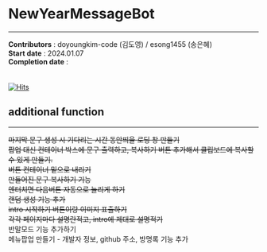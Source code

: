 # NewYearMessageBot
---               
__Contributors__ : doyoungkim-code (김도영) / esong1455 (송은혜) <br>
__Start date__ : 2024.01.07 <br>
__Completion date__ : <br><br><br>
[![Hits](https://hits.seeyoufarm.com/api/count/incr/badge.svg?url=https%3A%2F%2Fgithub.com%2Fesong1455%2FnewyearMessageBot&count_bg=%2362DB6C&title_bg=%23555555&icon=&icon_color=%23E7E7E7&title=%EC%A1%B0%ED%9A%8C&edge_flat=false)](https://hits.seeyoufarm.com) 

## additional function
---
~~마지막 문구 생성 시 기다리는 시간 동안띄울 로딩 창 만들기~~ <br>
~~팝업 대신 컨테이너 박스에 문구 출력하고, 복사하기 버튼 추가해서 클립보드에 복사할 수 있게 만들기.~~ <br>
~~버튼 컨테이너 밑으로 내리기~~ <br>
~~만들어진 문구 복사하기 기능~~ <br>
~~엔터치면 다음버튼 자동으로 눌리게 하기~~ <br>
~~랜덤 생성 기능 추가~~ <br>
~~intro 시작하기 버튼이랑 이미지 표출하기~~ <br>
~~각각 페이지마다 설명란적고, intro에 제대로 설명적기~~ <br>
반말모드 기능 추가하기 <br>
메뉴팝업 만들기 - 개발자 정보, github 주소, 방명록 기능 추가
